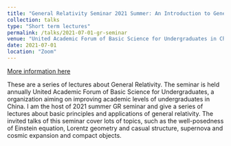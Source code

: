 ```yaml
---
title: "General Relativity Seminar 2021 Summer: An Introduction to General Relativity"
collection: talks
type: "Short term lectures"
permalink: /talks/2021-07-01-gr-seminar
venue: "United Academic Forum of Basic Science for Undergraduates in China"
date: 2021-07-01
location: "Zoom"
---
```


[More information here](https://chaoli.club/index.php/6128)

These are a series of lectures about General Relativity. The seminar is held annually United Academic Forum of Basic Science for Undergraduates, a organization aiming on improving academic levels of undergraduates in China. I am the host of 2021 summer GR seminar and give a series of lectures about basic principles and applications of general relativity. The invited talks of this seminar cover lots of topics, such as the well-posedness of Einstein equation, Lorentz geometry and casual structure, supernova and cosmic expansion and compact objects.
